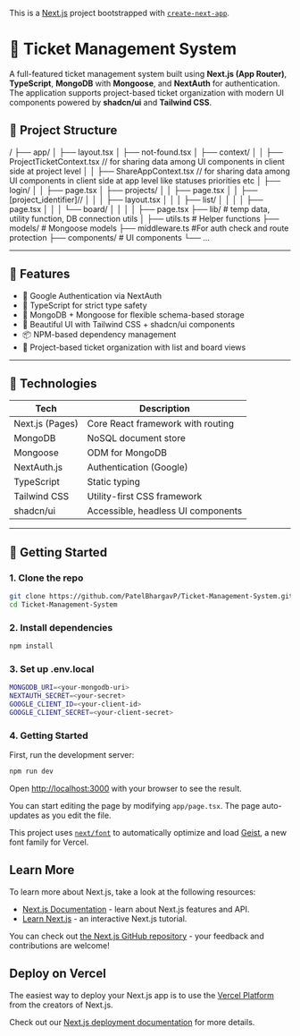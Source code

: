 This is a [Next.js](https://nextjs.org) project bootstrapped with [`create-next-app`](https://nextjs.org/docs/app/api-reference/cli/create-next-app).

# 🎫 Ticket Management System

A full-featured ticket management system built using **Next.js (App Router)**, **TypeScript**, **MongoDB** with **Mongoose**, and **NextAuth** for authentication. The application supports project-based ticket organization with modern UI components powered by **shadcn/ui** and **Tailwind CSS**.

## 📁 Project Structure

/
├── app/
│ ├── layout.tsx
│ ├── not-found.tsx
│ ├── context/
│ │ ├── ProjectTicketContext.tsx // for sharing data among UI components in client side at project level
│ │ ├── ShareAppContext.tsx // for sharing data among UI components in client side at app level like statuses priorities etc
│ ├── login/
│ │ ├── page.tsx
│ ├── projects/
│ │ ├── page.tsx
│ │ ├── [project_identifier]//
│ │ │ ├── layout.tsx
│ │ │ ├── list/
│ │ │ │ ├── page.tsx
│ │ │ └── board/
│ │ │ │ ├── page.tsx
├── lib/ # temp data, utility function, DB connection utils
│ ├── utils.ts # Helper functions
├── models/ # Mongoose models
├── middleware.ts #For auth check and route protection
├── components/ # UI components
└── ...

---

## 🚀 Features

- 🔐 Google Authentication via NextAuth
- 🧠 TypeScript for strict type safety
- 🧱 MongoDB + Mongoose for flexible schema-based storage
- 🎨 Beautiful UI with Tailwind CSS + shadcn/ui components
- 📦 NPM-based dependency management
- 📂 Project-based ticket organization with list and board views

---

## 🧪 Technologies

| Tech             | Description                            |
|------------------|----------------------------------------|
| Next.js (Pages)  | Core React framework with routing      |
| MongoDB          | NoSQL document store                   |
| Mongoose         | ODM for MongoDB                        |
| NextAuth.js      | Authentication (Google)                |
| TypeScript       | Static typing                          |
| Tailwind CSS     | Utility-first CSS framework            |
| shadcn/ui        | Accessible, headless UI components     |

---

## 🧰 Getting Started

### 1. Clone the repo

```bash
git clone https://github.com/PatelBhargavP/Ticket-Management-System.git
cd Ticket-Management-System
```

### 2. Install dependencies

```bash
npm install
```

### 3. Set up .env.local

```bash
MONGODB_URI=<your-mongodb-uri>
NEXTAUTH_SECRET=<your-secret>
GOOGLE_CLIENT_ID=<your-client-id>
GOOGLE_CLIENT_SECRET=<your-client-secret>
```

### 4. Getting Started

First, run the development server:

```bash
npm run dev
```

Open [http://localhost:3000](http://localhost:3000) with your browser to see the result.

You can start editing the page by modifying `app/page.tsx`. The page auto-updates as you edit the file.

This project uses [`next/font`](https://nextjs.org/docs/app/building-your-application/optimizing/fonts) to automatically optimize and load [Geist](https://vercel.com/font), a new font family for Vercel.

## Learn More

To learn more about Next.js, take a look at the following resources:

- [Next.js Documentation](https://nextjs.org/docs) - learn about Next.js features and API.
- [Learn Next.js](https://nextjs.org/learn) - an interactive Next.js tutorial.

You can check out [the Next.js GitHub repository](https://github.com/vercel/next.js) - your feedback and contributions are welcome!

## Deploy on Vercel

The easiest way to deploy your Next.js app is to use the [Vercel Platform](https://vercel.com/new?utm_medium=default-template&filter=next.js&utm_source=create-next-app&utm_campaign=create-next-app-readme) from the creators of Next.js.

Check out our [Next.js deployment documentation](https://nextjs.org/docs/app/building-your-application/deploying) for more details.
